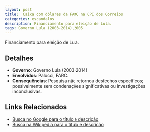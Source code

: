 ```yaml
---
layout: post
title:  Caixa com dólares da FARC na CPI dos Correios
categories: escandalos
description: Financiamento para eleição de Lula.
tags: Governo Lula (2003-2014),2005
---
```


Financiamento para eleição de Lula.

## Detalhes
- **Governo**: Governo Lula (2003-2014)
- **Envolvidos**: Palocci, FARC.
- **Consequências**: Pesquisa não retornou desfechos específicos; possivelmente sem condenações significativas ou investigações inconclusivas.

## Links Relacionados
- [Busca no Google para o título e descrição](https://www.google.com/search?q=Caixa%20com%20d%C3%B3lares%20da%20FARC%20na%20CPI%20dos%20Correios%20Financiamento%20para%20elei%C3%A7%C3%A3o%20de%20Lula.%20Governo%20Lula%20%282003-2014%29)
- [Busca na Wikipedia para o título e descrição](https://en.wikipedia.org/w/index.php?search=Caixa%20com%20d%C3%B3lares%20da%20FARC%20na%20CPI%20dos%20Correios%20Financiamento%20para%20elei%C3%A7%C3%A3o%20de%20Lula.%20Governo%20Lula%20%282003-2014%29)
